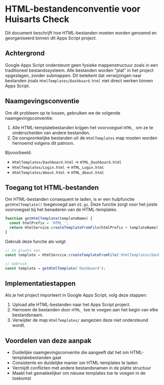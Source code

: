 # HTML-bestandenconventie voor Huisarts Check

Dit document beschrijft hoe HTML-bestanden moeten worden genoemd en georganiseerd binnen dit Apps Script project.

## Achtergrond

Google Apps Script ondersteunt geen fysieke mappenstructuur zoals in een traditioneel bestandssysteem. Alle bestanden worden "plat" in het project opgeslagen, zonder submappen. Dit betekent dat verwijzingen naar bestanden zoals `HtmlTemplates/Dashboard.html` niet direct werken binnen Apps Script.

## Naamgevingsconventie

Om dit probleem op te lossen, gebruiken we de volgende naamgevingsconventie:

1. Alle HTML-templatebestanden krijgen het voorvoegsel `HTML_` om ze te onderscheiden van andere bestanden.
2. De oorspronkelijke bestanden uit de `HtmlTemplates` map moeten worden hernoemd volgens dit patroon.

Bijvoorbeeld:
- `HtmlTemplates/Dashboard.html` → `HTML_Dashboard.html`
- `HtmlTemplates/Login.html` → `HTML_Login.html`
- `HtmlTemplates/About.html` → `HTML_About.html`

## Toegang tot HTML-bestanden

Om HTML-bestanden consequent te laden, is er een hulpfunctie `getHtmlTemplate()` toegevoegd aan `UI.gs`. Deze functie zorgt voor het juiste voorvoegsel bij het benaderen van de HTML-templates.

```javascript
function getHtmlTemplate(templateName) {
  const htmlPrefix = 'HTML_';
  return HtmlService.createTemplateFromFile(htmlPrefix + templateName);
}
```

Gebruik deze functie als volgt:

```javascript
// In plaats van
const template = HtmlService.createTemplateFromFile('HtmlTemplates/Dashboard');

// Gebruik
const template = getHtmlTemplate('Dashboard');
```

## Implementatiestappen

Als je het project importeert in Google Apps Script, volg deze stappen:

1. Upload alle HTML-bestanden naar het Apps Script project.
2. Hernoem de bestanden door `HTML_` toe te voegen aan het begin van elke bestandsnaam.
3. Verwijder de map `HtmlTemplates/` aangezien deze niet ondersteund wordt.

## Voordelen van deze aanpak

- Duidelijke naamgevingsconventie die aangeeft dat het om HTML-templatebestanden gaat
- Consistente en duidelijke manier om HTML-templates te laden
- Vermijdt conflicten met andere bestandsnamen in de platte structuur
- Maakt het gemakkelijker om nieuwe templates toe te voegen in de toekomst
